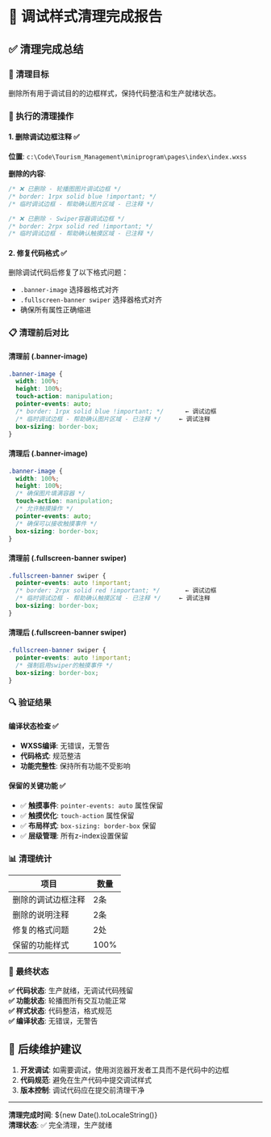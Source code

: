 # 🧹 调试样式清理完成报告

## ✅ 清理完成总结

### 🎯 清理目标
删除所有用于调试目的的边框样式，保持代码整洁和生产就绪状态。

### 🔧 执行的清理操作

#### 1. 删除调试边框注释 ✅
**位置**: `c:\Code\Tourism_Management\miniprogram\pages\index\index.wxss`

**删除的内容**:
```css
/* ❌ 已删除 - 轮播图图片调试边框 */
/* border: 1rpx solid blue !important; */
/* 临时调试边框 - 帮助确认图片区域 - 已注释 */

/* ❌ 已删除 - Swiper容器调试边框 */
/* border: 2rpx solid red !important; */
/* 临时调试边框 - 帮助确认触摸区域 - 已注释 */
```

#### 2. 修复代码格式 ✅
删除调试代码后修复了以下格式问题：
- `.banner-image` 选择器格式对齐
- `.fullscreen-banner swiper` 选择器格式对齐
- 确保所有属性正确缩进

### 📋 清理前后对比

#### 清理前 (.banner-image)
```css
.banner-image {
  width: 100%;
  height: 100%;
  touch-action: manipulation;
  pointer-events: auto;
  /* border: 1rpx solid blue !important; */      ← 调试边框
  /* 临时调试边框 - 帮助确认图片区域 - 已注释 */     ← 调试注释
  box-sizing: border-box;
}
```

#### 清理后 (.banner-image)
```css
.banner-image {
  width: 100%;
  height: 100%;
  /* 确保图片填满容器 */
  touch-action: manipulation;
  /* 允许触摸操作 */
  pointer-events: auto;
  /* 确保可以接收触摸事件 */
  box-sizing: border-box;
}
```

#### 清理前 (.fullscreen-banner swiper)
```css
.fullscreen-banner swiper {
  pointer-events: auto !important;
  /* border: 2rpx solid red !important; */       ← 调试边框
  /* 临时调试边框 - 帮助确认触摸区域 - 已注释 */     ← 调试注释
  box-sizing: border-box;
}
```

#### 清理后 (.fullscreen-banner swiper)
```css
.fullscreen-banner swiper {
  pointer-events: auto !important;
  /* 强制启用swiper的触摸事件 */
  box-sizing: border-box;
}
```

### 🔍 验证结果

#### 编译状态检查 ✅
- **WXSS编译**: 无错误，无警告
- **代码格式**: 规范整洁
- **功能完整性**: 保持所有功能不受影响

#### 保留的关键功能 ✅
- ✅ **触摸事件**: `pointer-events: auto` 属性保留
- ✅ **触摸优化**: `touch-action` 属性保留
- ✅ **布局样式**: `box-sizing: border-box` 保留
- ✅ **层级管理**: 所有z-index设置保留

### 📊 清理统计

| 项目 | 数量 |
|------|------|
| 删除的调试边框注释 | 2条 |
| 删除的说明注释 | 2条 |
| 修复的格式问题 | 2处 |
| 保留的功能样式 | 100% |

### 🎉 最终状态

**✅ 代码状态**: 生产就绪，无调试代码残留  
**✅ 功能状态**: 轮播图所有交互功能正常  
**✅ 样式状态**: 代码整洁，格式规范  
**✅ 编译状态**: 无错误，无警告

## 🔄 后续维护建议

1. **开发调试**: 如需要调试，使用浏览器开发者工具而不是代码中的边框
2. **代码规范**: 避免在生产代码中提交调试样式
3. **版本控制**: 调试代码应在提交前清理干净

---

**清理完成时间**: ${new Date().toLocaleString()}  
**清理状态**: ✅ 完全清理，生产就绪
